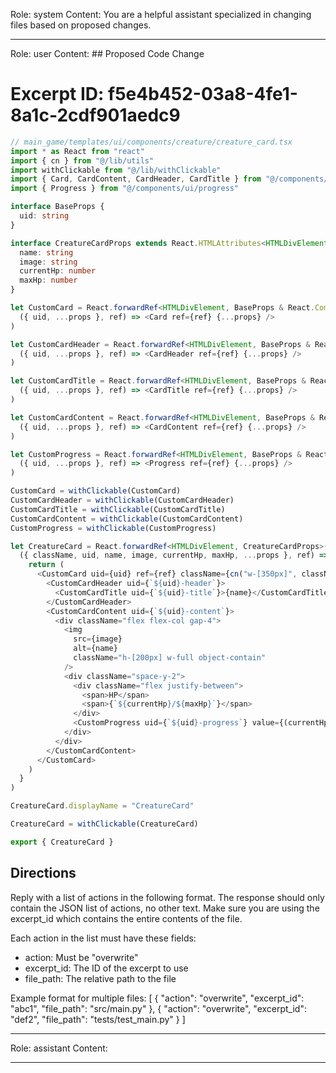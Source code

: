Role: system
Content: You are a helpful assistant specialized in changing files based on proposed changes.
__________________
Role: user
Content: ## Proposed Code Change
# Excerpt ID: f5e4b452-03a8-4fe1-8a1c-2cdf901aedc9
```typescript
// main_game/templates/ui/components/creature/creature_card.tsx
import * as React from "react"
import { cn } from "@/lib/utils"
import withClickable from "@/lib/withClickable"
import { Card, CardContent, CardHeader, CardTitle } from "@/components/ui/card"
import { Progress } from "@/components/ui/progress"

interface BaseProps {
  uid: string
}

interface CreatureCardProps extends React.HTMLAttributes<HTMLDivElement>, BaseProps {
  name: string
  image: string
  currentHp: number
  maxHp: number
}

let CustomCard = React.forwardRef<HTMLDivElement, BaseProps & React.ComponentProps<typeof Card>>(
  ({ uid, ...props }, ref) => <Card ref={ref} {...props} />
)

let CustomCardHeader = React.forwardRef<HTMLDivElement, BaseProps & React.ComponentProps<typeof CardHeader>>(
  ({ uid, ...props }, ref) => <CardHeader ref={ref} {...props} />
)

let CustomCardTitle = React.forwardRef<HTMLDivElement, BaseProps & React.ComponentProps<typeof CardTitle>>(
  ({ uid, ...props }, ref) => <CardTitle ref={ref} {...props} />
)

let CustomCardContent = React.forwardRef<HTMLDivElement, BaseProps & React.ComponentProps<typeof CardContent>>(
  ({ uid, ...props }, ref) => <CardContent ref={ref} {...props} />
)

let CustomProgress = React.forwardRef<HTMLDivElement, BaseProps & React.ComponentProps<typeof Progress>>(
  ({ uid, ...props }, ref) => <Progress ref={ref} {...props} />
)

CustomCard = withClickable(CustomCard)
CustomCardHeader = withClickable(CustomCardHeader)
CustomCardTitle = withClickable(CustomCardTitle)
CustomCardContent = withClickable(CustomCardContent)
CustomProgress = withClickable(CustomProgress)

let CreatureCard = React.forwardRef<HTMLDivElement, CreatureCardProps>(
  ({ className, uid, name, image, currentHp, maxHp, ...props }, ref) => {
    return (
      <CustomCard uid={uid} ref={ref} className={cn("w-[350px]", className)} {...props}>
        <CustomCardHeader uid={`${uid}-header`}>
          <CustomCardTitle uid={`${uid}-title`}>{name}</CustomCardTitle>
        </CustomCardHeader>
        <CustomCardContent uid={`${uid}-content`}>
          <div className="flex flex-col gap-4">
            <img
              src={image}
              alt={name}
              className="h-[200px] w-full object-contain"
            />
            <div className="space-y-2">
              <div className="flex justify-between">
                <span>HP</span>
                <span>{`${currentHp}/${maxHp}`}</span>
              </div>
              <CustomProgress uid={`${uid}-progress`} value={(currentHp / maxHp) * 100} />
            </div>
          </div>
        </CustomCardContent>
      </CustomCard>
    )
  }
)

CreatureCard.displayName = "CreatureCard"

CreatureCard = withClickable(CreatureCard)

export { CreatureCard }
```

## Directions
Reply with a list of actions in the following format. The response should only contain the JSON list of actions, no other text.
Make sure you are using the excerpt_id which contains the entire contents of the file.

Each action in the list must have these fields:
- action: Must be "overwrite"
- excerpt_id: The ID of the excerpt to use
- file_path: The relative path to the file

Example format for multiple files:
[
    {
        "action": "overwrite",
        "excerpt_id": "abc1",
        "file_path": "src/main.py"
    },
    {
        "action": "overwrite",
        "excerpt_id": "def2",
        "file_path": "tests/test_main.py"
    }
]
__________________
Role: assistant
Content: 
__________________

